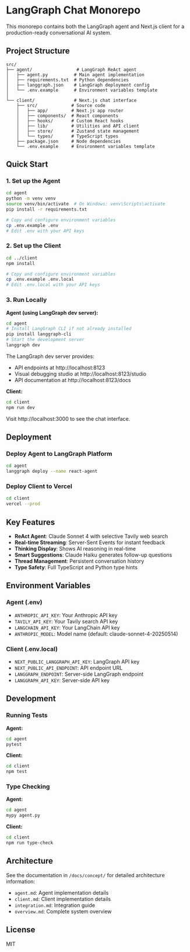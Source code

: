 # LangGraph Chat Monorepo

This monorepo contains both the LangGraph agent and Next.js client for a production-ready conversational AI system.

## Project Structure

```
src/
├── agent/                 # LangGraph ReAct agent
│   ├── agent.py          # Main agent implementation
│   ├── requirements.txt  # Python dependencies
│   ├── langgraph.json    # LangGraph deployment config
│   └── .env.example      # Environment variables template
│
└── client/               # Next.js chat interface
    ├── src/             # Source code
    │   ├── app/         # Next.js app router
    │   ├── components/  # React components
    │   ├── hooks/       # Custom React hooks
    │   ├── lib/         # Utilities and API client
    │   ├── store/       # Zustand state management
    │   └── types/       # TypeScript types
    ├── package.json     # Node dependencies
    └── .env.example     # Environment variables template
```

## Quick Start

### 1. Set up the Agent

```bash
cd agent
python -m venv venv
source venv/bin/activate  # On Windows: venv\Scripts\activate
pip install -r requirements.txt

# Copy and configure environment variables
cp .env.example .env
# Edit .env with your API keys
```

### 2. Set up the Client

```bash
cd ../client
npm install

# Copy and configure environment variables
cp .env.example .env.local
# Edit .env.local with your API keys
```

### 3. Run Locally

**Agent (using LangGraph dev server):**
```bash
cd agent
# Install LangGraph CLI if not already installed
pip install langgraph-cli
# Start the development server
langgraph dev
```

The LangGraph dev server provides:
- API endpoints at http://localhost:8123
- Visual debugging studio at http://localhost:8123/studio
- API documentation at http://localhost:8123/docs

**Client:**
```bash
cd client
npm run dev
```

Visit http://localhost:3000 to see the chat interface.

## Deployment

### Deploy Agent to LangGraph Platform

```bash
cd agent
langgraph deploy --name react-agent
```

### Deploy Client to Vercel

```bash
cd client
vercel --prod
```

## Key Features

- **ReAct Agent**: Claude Sonnet 4 with selective Tavily web search
- **Real-time Streaming**: Server-Sent Events for instant feedback
- **Thinking Display**: Shows AI reasoning in real-time
- **Smart Suggestions**: Claude Haiku generates follow-up questions
- **Thread Management**: Persistent conversation history
- **Type Safety**: Full TypeScript and Python type hints

## Environment Variables

### Agent (.env)
- `ANTHROPIC_API_KEY`: Your Anthropic API key
- `TAVILY_API_KEY`: Your Tavily search API key
- `LANGCHAIN_API_KEY`: Your LangChain API key
- `ANTHROPIC_MODEL`: Model name (default: claude-sonnet-4-20250514)

### Client (.env.local)
- `NEXT_PUBLIC_LANGGRAPH_API_KEY`: LangGraph API key
- `NEXT_PUBLIC_API_ENDPOINT`: API endpoint URL
- `LANGGRAPH_ENDPOINT`: Server-side LangGraph endpoint
- `LANGGRAPH_API_KEY`: Server-side API key

## Development

### Running Tests

**Agent:**
```bash
cd agent
pytest
```

**Client:**
```bash
cd client
npm test
```

### Type Checking

**Agent:**
```bash
cd agent
mypy agent.py
```

**Client:**
```bash
cd client
npm run type-check
```

## Architecture

See the documentation in `/docs/concept/` for detailed architecture information:
- `agent.md`: Agent implementation details
- `client.md`: Client implementation details
- `integration.md`: Integration guide
- `overview.md`: Complete system overview

## License

MIT